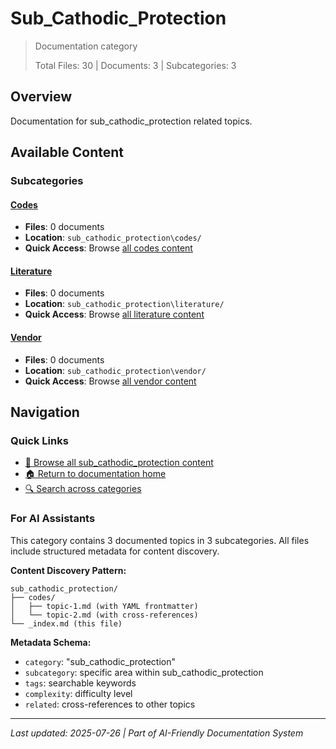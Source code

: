 # Sub_Cathodic_Protection

> Documentation category
>
> Total Files: 30 | Documents: 3 | Subcategories: 3

## Overview

Documentation for sub_cathodic_protection related topics.

## Available Content

### Subcategories

#### [Codes](codes/)
- **Files**: 0 documents
- **Location**: `sub_cathodic_protection\codes/`
- **Quick Access**: Browse [all codes content](codes/)

#### [Literature](literature/)
- **Files**: 0 documents
- **Location**: `sub_cathodic_protection\literature/`
- **Quick Access**: Browse [all literature content](literature/)

#### [Vendor](vendor/)
- **Files**: 0 documents
- **Location**: `sub_cathodic_protection\vendor/`
- **Quick Access**: Browse [all vendor content](vendor/)

## Navigation

### Quick Links
- [📁 Browse all sub_cathodic_protection content](./)
- [🏠 Return to documentation home](../README.md)
- [🔍 Search across categories](../README.md#navigation-guide)

### For AI Assistants

This category contains 3 documented topics in 3 subcategories. All files include structured metadata for content discovery.

**Content Discovery Pattern:**
```
sub_cathodic_protection/
├── codes/
│   ├── topic-1.md (with YAML frontmatter)
│   └── topic-2.md (with cross-references)
└── _index.md (this file)
```

**Metadata Schema:**
- `category`: "sub_cathodic_protection"
- `subcategory`: specific area within sub_cathodic_protection
- `tags`: searchable keywords
- `complexity`: difficulty level
- `related`: cross-references to other topics

---

*Last updated: 2025-07-26 | Part of AI-Friendly Documentation System*
